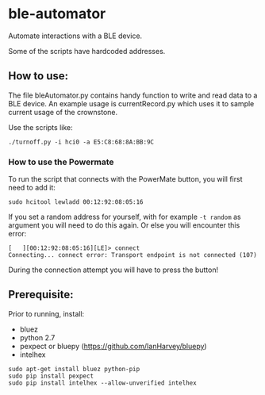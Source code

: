 ble-automator
======================================
Automate interactions with a BLE device. 

Some of the scripts have hardcoded addresses.


## How to use:

The file bleAutomator.py contains handy function to write and read data to a BLE device.
An example usage is currentRecord.py which uses it to sample current usage of the crownstone.

Use the scripts like:

    ./turnoff.py -i hci0 -a E5:C8:68:8A:BB:9C


### How to use the Powermate

To run the script that connects with the PowerMate button, you will first need to add it:

    sudo hcitool lewladd 00:12:92:08:05:16

If you set a random address for yourself, with for example `-t random` as argument you will need to do this again. Or else you will encounter this error:

    [   ][00:12:92:08:05:16][LE]> connect
    Connecting... connect error: Transport endpoint is not connected (107)

During the connection attempt you will have to press the button!

## Prerequisite:

Prior to running, install:

* bluez
* python 2.7
* pexpect or bluepy (https://github.com/IanHarvey/bluepy)
* intelhex

```
sudo apt-get install bluez python-pip
sudo pip install pexpect
sudo pip install intelhex --allow-unverified intelhex
```
